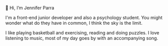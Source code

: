👋 Hi, I’m Jennifer Parra

I'm a front-end junior developer and also a psychology student. You might wonder what do they have in common, I think the sky is the limit. 

I like playing basketball and exercising, reading and doing puzzles. I love listening to music, most of my day goes by with an accompanying song.

<!---
jenniferparra/jenniferparra is a ✨ special ✨ repository because its `README.md` (this file) appears on your GitHub profile.
You can click the Preview link to take a look at your changes.
--->
